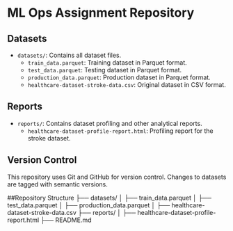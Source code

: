 # ML Ops Assignment Repository

## Datasets
- `datasets/`: Contains all dataset files.
  - `train_data.parquet`: Training dataset in Parquet format.
  - `test_data.parquet`: Testing dataset in Parquet format.
  - `production_data.parquet`: Production dataset in Parquet format.
  - `healthcare-dataset-stroke-data.csv`: Original dataset in CSV format.

## Reports
- `reports/`: Contains dataset profiling and other analytical reports.
  - `healthcare-dataset-profile-report.html`: Profiling report for the stroke dataset.

## Version Control
This repository uses Git and GitHub for version control. Changes to datasets are tagged with semantic versions.

##Repository Structure 
├── datasets/
│   ├── train_data.parquet
│   ├── test_data.parquet
│   ├── production_data.parquet
│   ├── healthcare-dataset-stroke-data.csv
├── reports/
│   ├── healthcare-dataset-profile-report.html
├── README.md
